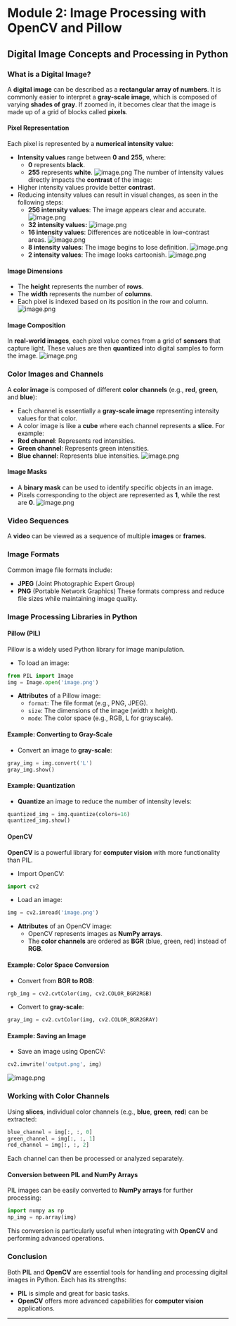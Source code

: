 

# Module 2: Image Processing with OpenCV and Pillow
## Digital Image Concepts and Processing in Python
### What is a Digital Image?
A **digital image** can be described as a **rectangular array of numbers**. It is commonly easier to interpret a **gray-scale image**, which is composed of varying **shades of gray**. If zoomed in, it becomes clear that the image is made up of a grid of blocks called **pixels**.
#### Pixel Representation
Each pixel is represented by a **numerical intensity value**:
- **Intensity values** range between **0 and 255**, where:
	- **0** represents **black**.
	- **255** represents **white**.
![image.png](https://prod-files-secure.s3.us-west-2.amazonaws.com/03e82b26-cccb-4906-bb56-adabcbdc0655/fa1bb4aa-313a-44c2-a7b3-7fa4a8432b08/image.png?X-Amz-Algorithm=AWS4-HMAC-SHA256&X-Amz-Content-Sha256=UNSIGNED-PAYLOAD&X-Amz-Credential=ASIAZI2LB466UREDNEZY%2F20250204%2Fus-west-2%2Fs3%2Faws4_request&X-Amz-Date=20250204T081912Z&X-Amz-Expires=3600&X-Amz-Security-Token=IQoJb3JpZ2luX2VjEBAaCXVzLXdlc3QtMiJGMEQCIGlCWm%2FYIFEdwR75F7dsevxzbDBxO3x72cnO8jjqeQCYAiAFbyrKaFu%2BtFHfmYZorZzQfHybfeL%2B9urBza1BewnvqCr%2FAwgpEAAaDDYzNzQyMzE4MzgwNSIMdDppBZshmw4AQEecKtwDbaK5JnycJsZispThDNTCsKdXiBCVHjB4Uv1qhOCu%2BQYMiUbQtRgXPCMtXxYZn2dwBYHN7L9yEyuHLFCuX7YLa8h0%2FfQFy4XP5dgekPd2mAhqE7KJQqKw%2BnVusXmX39CHhkxCgAwYTjcskzty9xSpUZ%2BGGGDoURPnkmyMaJCr3DN5zZJaV%2Fn4Gl%2BCDfPHxnhdR%2B89Yg4tjTkjYQdCgyzQMKlmqk33wkM8H%2FsaOLzvQ3U8VDtck9YGqRYej1mbF0nHUUYiyAzGgBSL6N%2BrLUa72DStmxt%2FwIhC9DWQI1Z5CCF6WRu%2FTN%2FoaagMzrjKylAD1PU9nSBT6XuCtVrDCNUohtC6hTtTb%2BxEm9bpDLyF6ueamAD4ygiyejnIpPNtEi%2FcbZWfs4ZEMqcbm8Xbln2ae2YavCJNWXzn0fYZ47Qk9m%2BcDFw7lD%2FCAm6TyNbMyfoHbtPqZ0TwpT%2BVAo%2BIz0Sm9%2BIdLFGdk3akmS3vkS%2B6g%2FzaWqYgL8mlW77rQw9X3SXEz%2BQewRMzbbiCehQslfKnfdttilmEjWmx4PqULmCFeDPUQfCzOxQ485Wkof9EFFJe%2FdWAo15uPYBNm9E3ugU0ELT7weQiX0z5LFw1FFfPZFvHByKWpUy15y9AUr8wtpGHvQY6pgE5996AZKpXSM2L%2FAUOVJNWJtnx1de3yzJoRc2rgiqE%2BzOWXC5SLXpBMYBeruHBXusKqJ0g%2B%2FWPAckdkc8RlTc1pT7kbMptp5m6HraUfG6IzUW9yOqMnq%2BoIgjVrCtxUahwQJD1vj1euUoWafta7l%2FiQqHD8qEOB5BqRdNTpynovS4fAk4zV2N3hMwM0yTX5uLnZ%2BeZ%2FhY622%2FvHpmZUAlhLBw4tP%2Bu&X-Amz-Signature=ae1eff8403633734c7a92cebda551bdaeed5e393b100d1eaa2186908957526ec&X-Amz-SignedHeaders=host&x-id=GetObject)
The number of intensity values directly impacts the **contrast** of the image:
- Higher intensity values provide better **contrast**.
- Reducing intensity values can result in visual changes, as seen in the following steps:
	- **256 intensity values**: The image appears clear and accurate.
![image.png](https://prod-files-secure.s3.us-west-2.amazonaws.com/03e82b26-cccb-4906-bb56-adabcbdc0655/0de7dfb4-99dc-4b87-8932-5165b3c3b775/image.png?X-Amz-Algorithm=AWS4-HMAC-SHA256&X-Amz-Content-Sha256=UNSIGNED-PAYLOAD&X-Amz-Credential=ASIAZI2LB46652AQ7IY2%2F20250204%2Fus-west-2%2Fs3%2Faws4_request&X-Amz-Date=20250204T081913Z&X-Amz-Expires=3600&X-Amz-Security-Token=IQoJb3JpZ2luX2VjEBAaCXVzLXdlc3QtMiJGMEQCID9%2BwAg2hSdPA5En133uUjZXvdQUxZC56QlXrAA14P9sAiAmE6CbYb7MwUYm6Pr6BGDVUtYOnlWni%2FLulj3fqQ2QxCr%2FAwgpEAAaDDYzNzQyMzE4MzgwNSIMlga2GNsXUxS7q9QMKtwDWKEVTsUl3Pyk5L7WuQANr5Nz13eDFseyWP2NsXguh%2F8L%2F4IPJp4ii6ypHEStOv7CtZzlq9CQsC47WAKTPnOfbqPiv8vpUL3mTLniPJJtqEJuf0q2yKVDc0SsHyIHP04pJSOPVTo21QeDfqXgLS7buOm9wNi5DaW4%2BzlTbpWO%2FLaKLnr9SoV4m6yvttxXaP41TcY4K0AbuXuPZGFCghwB6vwgl5a4B28C4ehvy4vkW%2BGYJaOW4al%2FXjihCda9KD5KDZhAyj9ScpMtoXrPu6FWm3Kridrkccesxf0lqSqrTQv5R9%2B9H68%2Fx56A05KQHDdzpYV4zOiH221ikiVDqOJLd9F1zq%2F%2FqVnFk8Oj1KI2M9lvFwdFLi27VJu1GbyprDD0rm9n%2BtrA784GLsuS5z3mOtRKw0ywQZgVooFKKx5QPufpLxbn0s3s2cNGoXnyLegAmZkh%2B7AZKAWuH753ncaCrZksnAMsy7Yep%2Fa93gDtHHIxNZroInyFYQKflBVlltYybg5oROnju5H4wOs3JWVJvwYzE0sKt8OX%2BULBA5T6L2XH4%2Fh7bQ3G38Uj2ZiW4t%2FtOgpadnL5WF1XhVYRcm1VQx05WUFfZN7P7CsyAtwFRyt6XyjHBMwKMBSewLAwmZGHvQY6pgEcj4ro%2FeeRRyv%2BFMqrR3OZaj6EXZeieyZ48nna%2F9DTRur%2FeRfwTk7woHdaaKyHC13JAnf8msYJvIcDSyMC2Mx0aftVS17heLFLzQJY%2Fa2pdtUBB%2FhUxndvG7TymESNApf%2BAW6kEKT6K%2BnQIqs3wjb8UgtzSN9e1G6bmRinRcda1sl3%2Bs8CKZFMFbWfTtQEWWA8tYdVo1H2H9Wgen%2BJw565WOqx9NzS&X-Amz-Signature=65ad3a1f3086c3d0d08e5e49cd5c6d858586e55fe898fbb8c7f9da94bec65c09&X-Amz-SignedHeaders=host&x-id=GetObject)
	- **32 intensity values:**
![image.png](https://prod-files-secure.s3.us-west-2.amazonaws.com/03e82b26-cccb-4906-bb56-adabcbdc0655/7eb81f08-b190-4c5a-ba2b-2a498a15b2c4/image.png?X-Amz-Algorithm=AWS4-HMAC-SHA256&X-Amz-Content-Sha256=UNSIGNED-PAYLOAD&X-Amz-Credential=ASIAZI2LB46652AQ7IY2%2F20250204%2Fus-west-2%2Fs3%2Faws4_request&X-Amz-Date=20250204T081913Z&X-Amz-Expires=3600&X-Amz-Security-Token=IQoJb3JpZ2luX2VjEBAaCXVzLXdlc3QtMiJGMEQCID9%2BwAg2hSdPA5En133uUjZXvdQUxZC56QlXrAA14P9sAiAmE6CbYb7MwUYm6Pr6BGDVUtYOnlWni%2FLulj3fqQ2QxCr%2FAwgpEAAaDDYzNzQyMzE4MzgwNSIMlga2GNsXUxS7q9QMKtwDWKEVTsUl3Pyk5L7WuQANr5Nz13eDFseyWP2NsXguh%2F8L%2F4IPJp4ii6ypHEStOv7CtZzlq9CQsC47WAKTPnOfbqPiv8vpUL3mTLniPJJtqEJuf0q2yKVDc0SsHyIHP04pJSOPVTo21QeDfqXgLS7buOm9wNi5DaW4%2BzlTbpWO%2FLaKLnr9SoV4m6yvttxXaP41TcY4K0AbuXuPZGFCghwB6vwgl5a4B28C4ehvy4vkW%2BGYJaOW4al%2FXjihCda9KD5KDZhAyj9ScpMtoXrPu6FWm3Kridrkccesxf0lqSqrTQv5R9%2B9H68%2Fx56A05KQHDdzpYV4zOiH221ikiVDqOJLd9F1zq%2F%2FqVnFk8Oj1KI2M9lvFwdFLi27VJu1GbyprDD0rm9n%2BtrA784GLsuS5z3mOtRKw0ywQZgVooFKKx5QPufpLxbn0s3s2cNGoXnyLegAmZkh%2B7AZKAWuH753ncaCrZksnAMsy7Yep%2Fa93gDtHHIxNZroInyFYQKflBVlltYybg5oROnju5H4wOs3JWVJvwYzE0sKt8OX%2BULBA5T6L2XH4%2Fh7bQ3G38Uj2ZiW4t%2FtOgpadnL5WF1XhVYRcm1VQx05WUFfZN7P7CsyAtwFRyt6XyjHBMwKMBSewLAwmZGHvQY6pgEcj4ro%2FeeRRyv%2BFMqrR3OZaj6EXZeieyZ48nna%2F9DTRur%2FeRfwTk7woHdaaKyHC13JAnf8msYJvIcDSyMC2Mx0aftVS17heLFLzQJY%2Fa2pdtUBB%2FhUxndvG7TymESNApf%2BAW6kEKT6K%2BnQIqs3wjb8UgtzSN9e1G6bmRinRcda1sl3%2Bs8CKZFMFbWfTtQEWWA8tYdVo1H2H9Wgen%2BJw565WOqx9NzS&X-Amz-Signature=2d3c00fb3423cef9462f7ce1e5ab7d66b40fc10e005499e340256c03dcc4c0f1&X-Amz-SignedHeaders=host&x-id=GetObject)
	- **16 intensity values**: Differences are noticeable in low-contrast areas.
![image.png](https://prod-files-secure.s3.us-west-2.amazonaws.com/03e82b26-cccb-4906-bb56-adabcbdc0655/6bf56d44-9a14-4b7b-98c2-1f00b8630f0c/image.png?X-Amz-Algorithm=AWS4-HMAC-SHA256&X-Amz-Content-Sha256=UNSIGNED-PAYLOAD&X-Amz-Credential=ASIAZI2LB46652AQ7IY2%2F20250204%2Fus-west-2%2Fs3%2Faws4_request&X-Amz-Date=20250204T081913Z&X-Amz-Expires=3600&X-Amz-Security-Token=IQoJb3JpZ2luX2VjEBAaCXVzLXdlc3QtMiJGMEQCID9%2BwAg2hSdPA5En133uUjZXvdQUxZC56QlXrAA14P9sAiAmE6CbYb7MwUYm6Pr6BGDVUtYOnlWni%2FLulj3fqQ2QxCr%2FAwgpEAAaDDYzNzQyMzE4MzgwNSIMlga2GNsXUxS7q9QMKtwDWKEVTsUl3Pyk5L7WuQANr5Nz13eDFseyWP2NsXguh%2F8L%2F4IPJp4ii6ypHEStOv7CtZzlq9CQsC47WAKTPnOfbqPiv8vpUL3mTLniPJJtqEJuf0q2yKVDc0SsHyIHP04pJSOPVTo21QeDfqXgLS7buOm9wNi5DaW4%2BzlTbpWO%2FLaKLnr9SoV4m6yvttxXaP41TcY4K0AbuXuPZGFCghwB6vwgl5a4B28C4ehvy4vkW%2BGYJaOW4al%2FXjihCda9KD5KDZhAyj9ScpMtoXrPu6FWm3Kridrkccesxf0lqSqrTQv5R9%2B9H68%2Fx56A05KQHDdzpYV4zOiH221ikiVDqOJLd9F1zq%2F%2FqVnFk8Oj1KI2M9lvFwdFLi27VJu1GbyprDD0rm9n%2BtrA784GLsuS5z3mOtRKw0ywQZgVooFKKx5QPufpLxbn0s3s2cNGoXnyLegAmZkh%2B7AZKAWuH753ncaCrZksnAMsy7Yep%2Fa93gDtHHIxNZroInyFYQKflBVlltYybg5oROnju5H4wOs3JWVJvwYzE0sKt8OX%2BULBA5T6L2XH4%2Fh7bQ3G38Uj2ZiW4t%2FtOgpadnL5WF1XhVYRcm1VQx05WUFfZN7P7CsyAtwFRyt6XyjHBMwKMBSewLAwmZGHvQY6pgEcj4ro%2FeeRRyv%2BFMqrR3OZaj6EXZeieyZ48nna%2F9DTRur%2FeRfwTk7woHdaaKyHC13JAnf8msYJvIcDSyMC2Mx0aftVS17heLFLzQJY%2Fa2pdtUBB%2FhUxndvG7TymESNApf%2BAW6kEKT6K%2BnQIqs3wjb8UgtzSN9e1G6bmRinRcda1sl3%2Bs8CKZFMFbWfTtQEWWA8tYdVo1H2H9Wgen%2BJw565WOqx9NzS&X-Amz-Signature=6c75af2b3257660f53570135792e39150d853abb74bc9387519aa4292e7ddd89&X-Amz-SignedHeaders=host&x-id=GetObject)
	- **8 intensity values**: The image begins to lose definition.
![image.png](https://prod-files-secure.s3.us-west-2.amazonaws.com/03e82b26-cccb-4906-bb56-adabcbdc0655/cca05878-ca1a-43e0-8bec-1d146756f9ae/image.png?X-Amz-Algorithm=AWS4-HMAC-SHA256&X-Amz-Content-Sha256=UNSIGNED-PAYLOAD&X-Amz-Credential=ASIAZI2LB46652AQ7IY2%2F20250204%2Fus-west-2%2Fs3%2Faws4_request&X-Amz-Date=20250204T081913Z&X-Amz-Expires=3600&X-Amz-Security-Token=IQoJb3JpZ2luX2VjEBAaCXVzLXdlc3QtMiJGMEQCID9%2BwAg2hSdPA5En133uUjZXvdQUxZC56QlXrAA14P9sAiAmE6CbYb7MwUYm6Pr6BGDVUtYOnlWni%2FLulj3fqQ2QxCr%2FAwgpEAAaDDYzNzQyMzE4MzgwNSIMlga2GNsXUxS7q9QMKtwDWKEVTsUl3Pyk5L7WuQANr5Nz13eDFseyWP2NsXguh%2F8L%2F4IPJp4ii6ypHEStOv7CtZzlq9CQsC47WAKTPnOfbqPiv8vpUL3mTLniPJJtqEJuf0q2yKVDc0SsHyIHP04pJSOPVTo21QeDfqXgLS7buOm9wNi5DaW4%2BzlTbpWO%2FLaKLnr9SoV4m6yvttxXaP41TcY4K0AbuXuPZGFCghwB6vwgl5a4B28C4ehvy4vkW%2BGYJaOW4al%2FXjihCda9KD5KDZhAyj9ScpMtoXrPu6FWm3Kridrkccesxf0lqSqrTQv5R9%2B9H68%2Fx56A05KQHDdzpYV4zOiH221ikiVDqOJLd9F1zq%2F%2FqVnFk8Oj1KI2M9lvFwdFLi27VJu1GbyprDD0rm9n%2BtrA784GLsuS5z3mOtRKw0ywQZgVooFKKx5QPufpLxbn0s3s2cNGoXnyLegAmZkh%2B7AZKAWuH753ncaCrZksnAMsy7Yep%2Fa93gDtHHIxNZroInyFYQKflBVlltYybg5oROnju5H4wOs3JWVJvwYzE0sKt8OX%2BULBA5T6L2XH4%2Fh7bQ3G38Uj2ZiW4t%2FtOgpadnL5WF1XhVYRcm1VQx05WUFfZN7P7CsyAtwFRyt6XyjHBMwKMBSewLAwmZGHvQY6pgEcj4ro%2FeeRRyv%2BFMqrR3OZaj6EXZeieyZ48nna%2F9DTRur%2FeRfwTk7woHdaaKyHC13JAnf8msYJvIcDSyMC2Mx0aftVS17heLFLzQJY%2Fa2pdtUBB%2FhUxndvG7TymESNApf%2BAW6kEKT6K%2BnQIqs3wjb8UgtzSN9e1G6bmRinRcda1sl3%2Bs8CKZFMFbWfTtQEWWA8tYdVo1H2H9Wgen%2BJw565WOqx9NzS&X-Amz-Signature=2b79426b69fda60d6c5fd7f38e1e6ed986fcd7d923e862fd0e18c1b6ba68c1d5&X-Amz-SignedHeaders=host&x-id=GetObject)
	- **2 intensity values**: The image looks cartoonish.
![image.png](https://prod-files-secure.s3.us-west-2.amazonaws.com/03e82b26-cccb-4906-bb56-adabcbdc0655/12da64d7-6b97-44e0-bc2c-52b9c47ce212/image.png?X-Amz-Algorithm=AWS4-HMAC-SHA256&X-Amz-Content-Sha256=UNSIGNED-PAYLOAD&X-Amz-Credential=ASIAZI2LB46652AQ7IY2%2F20250204%2Fus-west-2%2Fs3%2Faws4_request&X-Amz-Date=20250204T081913Z&X-Amz-Expires=3600&X-Amz-Security-Token=IQoJb3JpZ2luX2VjEBAaCXVzLXdlc3QtMiJGMEQCID9%2BwAg2hSdPA5En133uUjZXvdQUxZC56QlXrAA14P9sAiAmE6CbYb7MwUYm6Pr6BGDVUtYOnlWni%2FLulj3fqQ2QxCr%2FAwgpEAAaDDYzNzQyMzE4MzgwNSIMlga2GNsXUxS7q9QMKtwDWKEVTsUl3Pyk5L7WuQANr5Nz13eDFseyWP2NsXguh%2F8L%2F4IPJp4ii6ypHEStOv7CtZzlq9CQsC47WAKTPnOfbqPiv8vpUL3mTLniPJJtqEJuf0q2yKVDc0SsHyIHP04pJSOPVTo21QeDfqXgLS7buOm9wNi5DaW4%2BzlTbpWO%2FLaKLnr9SoV4m6yvttxXaP41TcY4K0AbuXuPZGFCghwB6vwgl5a4B28C4ehvy4vkW%2BGYJaOW4al%2FXjihCda9KD5KDZhAyj9ScpMtoXrPu6FWm3Kridrkccesxf0lqSqrTQv5R9%2B9H68%2Fx56A05KQHDdzpYV4zOiH221ikiVDqOJLd9F1zq%2F%2FqVnFk8Oj1KI2M9lvFwdFLi27VJu1GbyprDD0rm9n%2BtrA784GLsuS5z3mOtRKw0ywQZgVooFKKx5QPufpLxbn0s3s2cNGoXnyLegAmZkh%2B7AZKAWuH753ncaCrZksnAMsy7Yep%2Fa93gDtHHIxNZroInyFYQKflBVlltYybg5oROnju5H4wOs3JWVJvwYzE0sKt8OX%2BULBA5T6L2XH4%2Fh7bQ3G38Uj2ZiW4t%2FtOgpadnL5WF1XhVYRcm1VQx05WUFfZN7P7CsyAtwFRyt6XyjHBMwKMBSewLAwmZGHvQY6pgEcj4ro%2FeeRRyv%2BFMqrR3OZaj6EXZeieyZ48nna%2F9DTRur%2FeRfwTk7woHdaaKyHC13JAnf8msYJvIcDSyMC2Mx0aftVS17heLFLzQJY%2Fa2pdtUBB%2FhUxndvG7TymESNApf%2BAW6kEKT6K%2BnQIqs3wjb8UgtzSN9e1G6bmRinRcda1sl3%2Bs8CKZFMFbWfTtQEWWA8tYdVo1H2H9Wgen%2BJw565WOqx9NzS&X-Amz-Signature=b8389d6a3394bd8242ad9b4d4c8bdf633ddb47994618541f633a5cf106c3ec9d&X-Amz-SignedHeaders=host&x-id=GetObject)
#### Image Dimensions
- The **height** represents the number of **rows**.
- The **width** represents the number of **columns**.
- Each pixel is indexed based on its position in the row and column.
![image.png](https://prod-files-secure.s3.us-west-2.amazonaws.com/03e82b26-cccb-4906-bb56-adabcbdc0655/ff056335-e79e-4491-b508-30cd45b6c194/image.png?X-Amz-Algorithm=AWS4-HMAC-SHA256&X-Amz-Content-Sha256=UNSIGNED-PAYLOAD&X-Amz-Credential=ASIAZI2LB466UREDNEZY%2F20250204%2Fus-west-2%2Fs3%2Faws4_request&X-Amz-Date=20250204T081912Z&X-Amz-Expires=3600&X-Amz-Security-Token=IQoJb3JpZ2luX2VjEBAaCXVzLXdlc3QtMiJGMEQCIGlCWm%2FYIFEdwR75F7dsevxzbDBxO3x72cnO8jjqeQCYAiAFbyrKaFu%2BtFHfmYZorZzQfHybfeL%2B9urBza1BewnvqCr%2FAwgpEAAaDDYzNzQyMzE4MzgwNSIMdDppBZshmw4AQEecKtwDbaK5JnycJsZispThDNTCsKdXiBCVHjB4Uv1qhOCu%2BQYMiUbQtRgXPCMtXxYZn2dwBYHN7L9yEyuHLFCuX7YLa8h0%2FfQFy4XP5dgekPd2mAhqE7KJQqKw%2BnVusXmX39CHhkxCgAwYTjcskzty9xSpUZ%2BGGGDoURPnkmyMaJCr3DN5zZJaV%2Fn4Gl%2BCDfPHxnhdR%2B89Yg4tjTkjYQdCgyzQMKlmqk33wkM8H%2FsaOLzvQ3U8VDtck9YGqRYej1mbF0nHUUYiyAzGgBSL6N%2BrLUa72DStmxt%2FwIhC9DWQI1Z5CCF6WRu%2FTN%2FoaagMzrjKylAD1PU9nSBT6XuCtVrDCNUohtC6hTtTb%2BxEm9bpDLyF6ueamAD4ygiyejnIpPNtEi%2FcbZWfs4ZEMqcbm8Xbln2ae2YavCJNWXzn0fYZ47Qk9m%2BcDFw7lD%2FCAm6TyNbMyfoHbtPqZ0TwpT%2BVAo%2BIz0Sm9%2BIdLFGdk3akmS3vkS%2B6g%2FzaWqYgL8mlW77rQw9X3SXEz%2BQewRMzbbiCehQslfKnfdttilmEjWmx4PqULmCFeDPUQfCzOxQ485Wkof9EFFJe%2FdWAo15uPYBNm9E3ugU0ELT7weQiX0z5LFw1FFfPZFvHByKWpUy15y9AUr8wtpGHvQY6pgE5996AZKpXSM2L%2FAUOVJNWJtnx1de3yzJoRc2rgiqE%2BzOWXC5SLXpBMYBeruHBXusKqJ0g%2B%2FWPAckdkc8RlTc1pT7kbMptp5m6HraUfG6IzUW9yOqMnq%2BoIgjVrCtxUahwQJD1vj1euUoWafta7l%2FiQqHD8qEOB5BqRdNTpynovS4fAk4zV2N3hMwM0yTX5uLnZ%2BeZ%2FhY622%2FvHpmZUAlhLBw4tP%2Bu&X-Amz-Signature=79a0bba1db8023a627c28538dcea5cf2119b8ee4b56ef033c682c5bad5b71e80&X-Amz-SignedHeaders=host&x-id=GetObject)
#### Image Composition
In **real-world images**, each pixel value comes from a grid of **sensors** that capture light. These values are then **quantized** into digital samples to form the image.
![image.png](https://prod-files-secure.s3.us-west-2.amazonaws.com/03e82b26-cccb-4906-bb56-adabcbdc0655/0c721ea0-409b-4d32-b630-a00d6f170d18/image.png?X-Amz-Algorithm=AWS4-HMAC-SHA256&X-Amz-Content-Sha256=UNSIGNED-PAYLOAD&X-Amz-Credential=ASIAZI2LB466UREDNEZY%2F20250204%2Fus-west-2%2Fs3%2Faws4_request&X-Amz-Date=20250204T081912Z&X-Amz-Expires=3600&X-Amz-Security-Token=IQoJb3JpZ2luX2VjEBAaCXVzLXdlc3QtMiJGMEQCIGlCWm%2FYIFEdwR75F7dsevxzbDBxO3x72cnO8jjqeQCYAiAFbyrKaFu%2BtFHfmYZorZzQfHybfeL%2B9urBza1BewnvqCr%2FAwgpEAAaDDYzNzQyMzE4MzgwNSIMdDppBZshmw4AQEecKtwDbaK5JnycJsZispThDNTCsKdXiBCVHjB4Uv1qhOCu%2BQYMiUbQtRgXPCMtXxYZn2dwBYHN7L9yEyuHLFCuX7YLa8h0%2FfQFy4XP5dgekPd2mAhqE7KJQqKw%2BnVusXmX39CHhkxCgAwYTjcskzty9xSpUZ%2BGGGDoURPnkmyMaJCr3DN5zZJaV%2Fn4Gl%2BCDfPHxnhdR%2B89Yg4tjTkjYQdCgyzQMKlmqk33wkM8H%2FsaOLzvQ3U8VDtck9YGqRYej1mbF0nHUUYiyAzGgBSL6N%2BrLUa72DStmxt%2FwIhC9DWQI1Z5CCF6WRu%2FTN%2FoaagMzrjKylAD1PU9nSBT6XuCtVrDCNUohtC6hTtTb%2BxEm9bpDLyF6ueamAD4ygiyejnIpPNtEi%2FcbZWfs4ZEMqcbm8Xbln2ae2YavCJNWXzn0fYZ47Qk9m%2BcDFw7lD%2FCAm6TyNbMyfoHbtPqZ0TwpT%2BVAo%2BIz0Sm9%2BIdLFGdk3akmS3vkS%2B6g%2FzaWqYgL8mlW77rQw9X3SXEz%2BQewRMzbbiCehQslfKnfdttilmEjWmx4PqULmCFeDPUQfCzOxQ485Wkof9EFFJe%2FdWAo15uPYBNm9E3ugU0ELT7weQiX0z5LFw1FFfPZFvHByKWpUy15y9AUr8wtpGHvQY6pgE5996AZKpXSM2L%2FAUOVJNWJtnx1de3yzJoRc2rgiqE%2BzOWXC5SLXpBMYBeruHBXusKqJ0g%2B%2FWPAckdkc8RlTc1pT7kbMptp5m6HraUfG6IzUW9yOqMnq%2BoIgjVrCtxUahwQJD1vj1euUoWafta7l%2FiQqHD8qEOB5BqRdNTpynovS4fAk4zV2N3hMwM0yTX5uLnZ%2BeZ%2FhY622%2FvHpmZUAlhLBw4tP%2Bu&X-Amz-Signature=8306ac0efbafeeb8771f3cdc988256742b1658e97c41ac27e43137557d96dbf4&X-Amz-SignedHeaders=host&x-id=GetObject)
### Color Images and Channels
A **color image** is composed of different **color channels** (e.g., **red**, **green**, and **blue**):
- Each channel is essentially a **gray-scale image** representing intensity values for that color.
- A color image is like a **cube** where each channel represents a **slice**.
For example:
- **Red channel**: Represents red intensities.
- **Green channel**: Represents green intensities.
- **Blue channel**: Represents blue intensities.
![image.png](https://prod-files-secure.s3.us-west-2.amazonaws.com/03e82b26-cccb-4906-bb56-adabcbdc0655/c0cc17c9-842f-413f-82e8-f3f44278cf74/image.png?X-Amz-Algorithm=AWS4-HMAC-SHA256&X-Amz-Content-Sha256=UNSIGNED-PAYLOAD&X-Amz-Credential=ASIAZI2LB466UREDNEZY%2F20250204%2Fus-west-2%2Fs3%2Faws4_request&X-Amz-Date=20250204T081912Z&X-Amz-Expires=3600&X-Amz-Security-Token=IQoJb3JpZ2luX2VjEBAaCXVzLXdlc3QtMiJGMEQCIGlCWm%2FYIFEdwR75F7dsevxzbDBxO3x72cnO8jjqeQCYAiAFbyrKaFu%2BtFHfmYZorZzQfHybfeL%2B9urBza1BewnvqCr%2FAwgpEAAaDDYzNzQyMzE4MzgwNSIMdDppBZshmw4AQEecKtwDbaK5JnycJsZispThDNTCsKdXiBCVHjB4Uv1qhOCu%2BQYMiUbQtRgXPCMtXxYZn2dwBYHN7L9yEyuHLFCuX7YLa8h0%2FfQFy4XP5dgekPd2mAhqE7KJQqKw%2BnVusXmX39CHhkxCgAwYTjcskzty9xSpUZ%2BGGGDoURPnkmyMaJCr3DN5zZJaV%2Fn4Gl%2BCDfPHxnhdR%2B89Yg4tjTkjYQdCgyzQMKlmqk33wkM8H%2FsaOLzvQ3U8VDtck9YGqRYej1mbF0nHUUYiyAzGgBSL6N%2BrLUa72DStmxt%2FwIhC9DWQI1Z5CCF6WRu%2FTN%2FoaagMzrjKylAD1PU9nSBT6XuCtVrDCNUohtC6hTtTb%2BxEm9bpDLyF6ueamAD4ygiyejnIpPNtEi%2FcbZWfs4ZEMqcbm8Xbln2ae2YavCJNWXzn0fYZ47Qk9m%2BcDFw7lD%2FCAm6TyNbMyfoHbtPqZ0TwpT%2BVAo%2BIz0Sm9%2BIdLFGdk3akmS3vkS%2B6g%2FzaWqYgL8mlW77rQw9X3SXEz%2BQewRMzbbiCehQslfKnfdttilmEjWmx4PqULmCFeDPUQfCzOxQ485Wkof9EFFJe%2FdWAo15uPYBNm9E3ugU0ELT7weQiX0z5LFw1FFfPZFvHByKWpUy15y9AUr8wtpGHvQY6pgE5996AZKpXSM2L%2FAUOVJNWJtnx1de3yzJoRc2rgiqE%2BzOWXC5SLXpBMYBeruHBXusKqJ0g%2B%2FWPAckdkc8RlTc1pT7kbMptp5m6HraUfG6IzUW9yOqMnq%2BoIgjVrCtxUahwQJD1vj1euUoWafta7l%2FiQqHD8qEOB5BqRdNTpynovS4fAk4zV2N3hMwM0yTX5uLnZ%2BeZ%2FhY622%2FvHpmZUAlhLBw4tP%2Bu&X-Amz-Signature=ed545efe9f3704193c34d43eb346b091edeb8c8064b86440cb7ed522757e54e0&X-Amz-SignedHeaders=host&x-id=GetObject)
#### Image Masks
- A **binary mask** can be used to identify specific objects in an image.
- Pixels corresponding to the object are represented as **1**, while the rest are **0**.
![image.png](https://prod-files-secure.s3.us-west-2.amazonaws.com/03e82b26-cccb-4906-bb56-adabcbdc0655/667eab4d-d19d-4618-81d0-663b6beb002c/image.png?X-Amz-Algorithm=AWS4-HMAC-SHA256&X-Amz-Content-Sha256=UNSIGNED-PAYLOAD&X-Amz-Credential=ASIAZI2LB466UREDNEZY%2F20250204%2Fus-west-2%2Fs3%2Faws4_request&X-Amz-Date=20250204T081912Z&X-Amz-Expires=3600&X-Amz-Security-Token=IQoJb3JpZ2luX2VjEBAaCXVzLXdlc3QtMiJGMEQCIGlCWm%2FYIFEdwR75F7dsevxzbDBxO3x72cnO8jjqeQCYAiAFbyrKaFu%2BtFHfmYZorZzQfHybfeL%2B9urBza1BewnvqCr%2FAwgpEAAaDDYzNzQyMzE4MzgwNSIMdDppBZshmw4AQEecKtwDbaK5JnycJsZispThDNTCsKdXiBCVHjB4Uv1qhOCu%2BQYMiUbQtRgXPCMtXxYZn2dwBYHN7L9yEyuHLFCuX7YLa8h0%2FfQFy4XP5dgekPd2mAhqE7KJQqKw%2BnVusXmX39CHhkxCgAwYTjcskzty9xSpUZ%2BGGGDoURPnkmyMaJCr3DN5zZJaV%2Fn4Gl%2BCDfPHxnhdR%2B89Yg4tjTkjYQdCgyzQMKlmqk33wkM8H%2FsaOLzvQ3U8VDtck9YGqRYej1mbF0nHUUYiyAzGgBSL6N%2BrLUa72DStmxt%2FwIhC9DWQI1Z5CCF6WRu%2FTN%2FoaagMzrjKylAD1PU9nSBT6XuCtVrDCNUohtC6hTtTb%2BxEm9bpDLyF6ueamAD4ygiyejnIpPNtEi%2FcbZWfs4ZEMqcbm8Xbln2ae2YavCJNWXzn0fYZ47Qk9m%2BcDFw7lD%2FCAm6TyNbMyfoHbtPqZ0TwpT%2BVAo%2BIz0Sm9%2BIdLFGdk3akmS3vkS%2B6g%2FzaWqYgL8mlW77rQw9X3SXEz%2BQewRMzbbiCehQslfKnfdttilmEjWmx4PqULmCFeDPUQfCzOxQ485Wkof9EFFJe%2FdWAo15uPYBNm9E3ugU0ELT7weQiX0z5LFw1FFfPZFvHByKWpUy15y9AUr8wtpGHvQY6pgE5996AZKpXSM2L%2FAUOVJNWJtnx1de3yzJoRc2rgiqE%2BzOWXC5SLXpBMYBeruHBXusKqJ0g%2B%2FWPAckdkc8RlTc1pT7kbMptp5m6HraUfG6IzUW9yOqMnq%2BoIgjVrCtxUahwQJD1vj1euUoWafta7l%2FiQqHD8qEOB5BqRdNTpynovS4fAk4zV2N3hMwM0yTX5uLnZ%2BeZ%2FhY622%2FvHpmZUAlhLBw4tP%2Bu&X-Amz-Signature=b4455a5b572f3e64716d7de744ea5b2e47d37e0d9fc26855dbcbe508028b693a&X-Amz-SignedHeaders=host&x-id=GetObject)
### Video Sequences
A **video** can be viewed as a sequence of multiple **images** or **frames**.
### Image Formats
Common image file formats include:
- **JPEG** (Joint Photographic Expert Group)
- **PNG** (Portable Network Graphics)
These formats compress and reduce file sizes while maintaining image quality.
### Image Processing Libraries in Python
#### Pillow (PIL)
Pillow is a widely used Python library for image manipulation.
- To load an image:
```python
from PIL import Image
img = Image.open('image.png')
```
- **Attributes** of a Pillow image:
	- `format`: The file format (e.g., PNG, JPEG).
	- `size`: The dimensions of the image (width x height).
	- `mode`: The color space (e.g., RGB, L for grayscale).
#### Example: Converting to Gray-Scale
- Convert an image to **gray-scale**:
```python
gray_img = img.convert('L')
gray_img.show()
```
#### Example: Quantization
- **Quantize** an image to reduce the number of intensity levels:
```python
quantized_img = img.quantize(colors=16)
quantized_img.show()
```
#### OpenCV
**OpenCV** is a powerful library for **computer vision** with more functionality than PIL.
- Import OpenCV:
```python
import cv2
```
- Load an image:
```python
img = cv2.imread('image.png')
```
- **Attributes** of an OpenCV image:
	- OpenCV represents images as **NumPy arrays**.
	- The **color channels** are ordered as **BGR** (blue, green, red) instead of **RGB**.
#### Example: Color Space Conversion
- Convert from **BGR to RGB**:
```python
rgb_img = cv2.cvtColor(img, cv2.COLOR_BGR2RGB)
```
- Convert to **gray-scale**:
```python
gray_img = cv2.cvtColor(img, cv2.COLOR_BGR2GRAY)
```
#### Example: Saving an Image
- Save an image using OpenCV:
```python
cv2.imwrite('output.png', img)
```
![image.png](https://prod-files-secure.s3.us-west-2.amazonaws.com/03e82b26-cccb-4906-bb56-adabcbdc0655/25fcc977-54ea-484c-997e-9b6bd016f347/image.png?X-Amz-Algorithm=AWS4-HMAC-SHA256&X-Amz-Content-Sha256=UNSIGNED-PAYLOAD&X-Amz-Credential=ASIAZI2LB466UREDNEZY%2F20250204%2Fus-west-2%2Fs3%2Faws4_request&X-Amz-Date=20250204T081912Z&X-Amz-Expires=3600&X-Amz-Security-Token=IQoJb3JpZ2luX2VjEBAaCXVzLXdlc3QtMiJGMEQCIGlCWm%2FYIFEdwR75F7dsevxzbDBxO3x72cnO8jjqeQCYAiAFbyrKaFu%2BtFHfmYZorZzQfHybfeL%2B9urBza1BewnvqCr%2FAwgpEAAaDDYzNzQyMzE4MzgwNSIMdDppBZshmw4AQEecKtwDbaK5JnycJsZispThDNTCsKdXiBCVHjB4Uv1qhOCu%2BQYMiUbQtRgXPCMtXxYZn2dwBYHN7L9yEyuHLFCuX7YLa8h0%2FfQFy4XP5dgekPd2mAhqE7KJQqKw%2BnVusXmX39CHhkxCgAwYTjcskzty9xSpUZ%2BGGGDoURPnkmyMaJCr3DN5zZJaV%2Fn4Gl%2BCDfPHxnhdR%2B89Yg4tjTkjYQdCgyzQMKlmqk33wkM8H%2FsaOLzvQ3U8VDtck9YGqRYej1mbF0nHUUYiyAzGgBSL6N%2BrLUa72DStmxt%2FwIhC9DWQI1Z5CCF6WRu%2FTN%2FoaagMzrjKylAD1PU9nSBT6XuCtVrDCNUohtC6hTtTb%2BxEm9bpDLyF6ueamAD4ygiyejnIpPNtEi%2FcbZWfs4ZEMqcbm8Xbln2ae2YavCJNWXzn0fYZ47Qk9m%2BcDFw7lD%2FCAm6TyNbMyfoHbtPqZ0TwpT%2BVAo%2BIz0Sm9%2BIdLFGdk3akmS3vkS%2B6g%2FzaWqYgL8mlW77rQw9X3SXEz%2BQewRMzbbiCehQslfKnfdttilmEjWmx4PqULmCFeDPUQfCzOxQ485Wkof9EFFJe%2FdWAo15uPYBNm9E3ugU0ELT7weQiX0z5LFw1FFfPZFvHByKWpUy15y9AUr8wtpGHvQY6pgE5996AZKpXSM2L%2FAUOVJNWJtnx1de3yzJoRc2rgiqE%2BzOWXC5SLXpBMYBeruHBXusKqJ0g%2B%2FWPAckdkc8RlTc1pT7kbMptp5m6HraUfG6IzUW9yOqMnq%2BoIgjVrCtxUahwQJD1vj1euUoWafta7l%2FiQqHD8qEOB5BqRdNTpynovS4fAk4zV2N3hMwM0yTX5uLnZ%2BeZ%2FhY622%2FvHpmZUAlhLBw4tP%2Bu&X-Amz-Signature=e571e17c2264c586dda1ee27ddfc6900b502853c94ec1f4935c12d460a5b70c6&X-Amz-SignedHeaders=host&x-id=GetObject)
### Working with Color Channels
Using **slices**, individual color channels (e.g., **blue**, **green**, **red**) can be extracted:
```python
blue_channel = img[:, :, 0]
green_channel = img[:, :, 1]
red_channel = img[:, :, 2]
```
Each channel can then be processed or analyzed separately.
#### Conversion between PIL and NumPy Arrays
PIL images can be easily converted to **NumPy arrays** for further processing:
```python
import numpy as np
np_img = np.array(img)
```
This conversion is particularly useful when integrating with **OpenCV** and performing advanced operations.
### Conclusion
Both **PIL** and **OpenCV** are essential tools for handling and processing digital images in Python. Each has its strengths:
- **PIL** is simple and great for basic tasks.
- **OpenCV** offers more advanced capabilities for **computer vision** applications.
___


